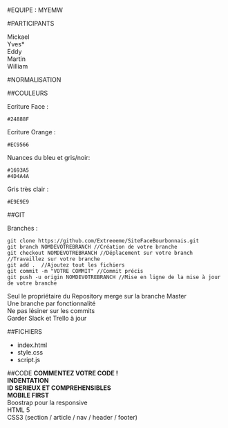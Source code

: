 #EQUIPE : MYEMW

#PARTICIPANTS

Mickael   
Yves*  
Eddy  
Martin  
William 

#NORMALISATION

##COULEURS

Ecriture Face :

	#24888F

Ecriture Orange :

	#EC9566

Nuances du bleu et gris/noir:

	#1693A5
	#4D4A4A

Gris très clair : 

	#E9E9E9

##GIT

Branches :

	git clone https://github.com/Extreeeme/SiteFaceBourbonnais.git
	git branch NOMDEVOTREBRANCH //Création de votre branche
	git checkout NOMDEVOTREBRANCH //Déplacement sur votre branch
	//Travaillez sur votre branche
	git add .  //Ajoutez tout les fichiers
	git commit -m "VOTRE COMMIT" //Commit précis
	git push -u origin NOMDEVOTREBRANCH //Mise en ligne de la mise à jour de votre branche

	
Seul le propriétaire du Repository merge sur la branche Master  
Une branche par fonctionnalité  
Ne pas lésiner sur les commits  
Garder Slack et Trello à jour  


##FICHIERS
- index.html
- style.css
- script.js

##CODE
**COMMENTEZ VOTRE CODE !**  
**INDENTATION**  
**ID SERIEUX ET COMPREHENSIBLES**  
**MOBILE FIRST**  
Boostrap pour la responsive  
HTML 5  
CSS3 (section / article / nav / header / footer)  
